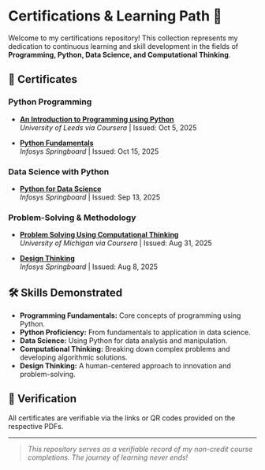 # Certifications & Learning Path 🚀

Welcome to my certifications repository! This collection represents my dedication to continuous learning and skill development in the fields of **Programming, Python, Data Science, and Computational Thinking**.

## 📜 Certificates

### Python Programming
- **[An Introduction to Programming using Python](An%20Introduction%20to%20Programming%20using%20Python.pdf)**  
  *University of Leeds via Coursera* | Issued: Oct 5, 2025

- **[Python Fundamentals](Python%20Fundamentals/Python%20Fundamentals.pdf)**  
  *Infosys Springboard* | Issued: Oct 15, 2025

### Data Science with Python
- **[Python for Data Science](Python%20for%20Data%20Science.pdf)**  
  *Infosys Springboard* | Issued: Sep 13, 2025

### Problem-Solving & Methodology
- **[Problem Solving Using Computational Thinking](Problem%20Solving%20Using%20Computational%20Thinking.pdf)**  
  *University of Michigan via Coursera* | Issued: Aug 31, 2025

- **[Design Thinking](Design%20Thinking.pdf)**  
  *Infosys Springboard* | Issued: Aug 8, 2025

## 🛠️ Skills Demonstrated
- **Programming Fundamentals:** Core concepts of programming using Python.
- **Python Proficiency:** From fundamentals to application in data science.
- **Data Science:** Using Python for data analysis and manipulation.
- **Computational Thinking:** Breaking down complex problems and developing algorithmic solutions.
- **Design Thinking:** A human-centered approach to innovation and problem-solving.

## 🔗 Verification
All certificates are verifiable via the links or QR codes provided on the respective PDFs.

---

> *This repository serves as a verifiable record of my non-credit course completions. The journey of learning never ends!*
